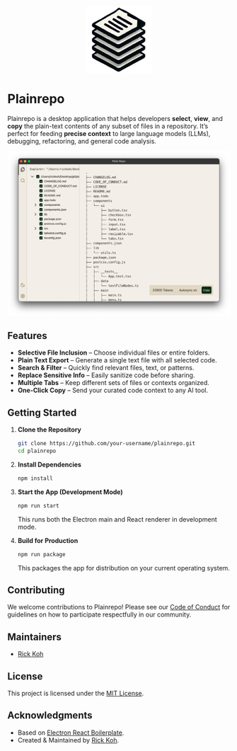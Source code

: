 <p align="center">
  <img src="assets/icon.png" alt="Plainrepo Logo" width="150"/>
</p>

# Plainrepo

Plainrepo is a desktop application that helps developers **select**, **view**, and **copy** the plain-text contents of any subset of files in a repository. It’s perfect for feeding **precise context** to large language models (LLMs), debugging, refactoring, and general code analysis.

<p align="center">
  <img src="assets/appscreenshot.png" alt="Plainrepo Logo"/>
</p>

## Features

- **Selective File Inclusion** – Choose individual files or entire folders.
- **Plain Text Export** – Generate a single text file with all selected code.
- **Search & Filter** – Quickly find relevant files, text, or patterns.
- **Replace Sensitive Info** – Easily sanitize code before sharing.
- **Multiple Tabs** – Keep different sets of files or contexts organized.
- **One-Click Copy** – Send your curated code context to any AI tool.

## Getting Started

1. **Clone the Repository**

   ```bash
   git clone https://github.com/your-username/plainrepo.git
   cd plainrepo
   ```

2. **Install Dependencies**

   ```bash
   npm install
   ```

3. **Start the App (Development Mode)**

   ```bash
   npm run start
   ```

   This runs both the Electron main and React renderer in development mode.

4. **Build for Production**
   ```bash
   npm run package
   ```
   This packages the app for distribution on your current operating system.

## Contributing

We welcome contributions to Plainrepo! Please see our [Code of Conduct](./CODE_OF_CONDUCT.md) for guidelines on how to participate respectfully in our community.

## Maintainers

- [Rick Koh](https://github.com/rickkoh)

## License

This project is licensed under the [MIT License](./LICENSE).

## Acknowledgments

- Based on [Electron React Boilerplate](https://github.com/electron-react-boilerplate/electron-react-boilerplate).
- Created & Maintained by [Rick Koh](mailto:rick.kohjiaxuan@gmail.com).
